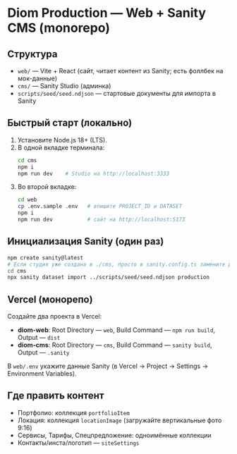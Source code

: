 # Diom Production — Web + Sanity CMS (monorepo)

## Структура
- `web/` — Vite + React (сайт, читает контент из Sanity; есть фоллбек на мок-данные)
- `cms/` — Sanity Studio (админка)
- `scripts/seed/seed.ndjson` — стартовые документы для импорта в Sanity

## Быстрый старт (локально)
1. Установите Node.js 18+ (LTS).
2. В одной вкладке терминала:
   ```bash
   cd cms
   npm i
   npm run dev    # Studio на http://localhost:3333
   ```
3. Во второй вкладке:
   ```bash
   cd web
   cp .env.sample .env   # впишите PROJECT_ID и DATASET
   npm i
   npm run dev           # сайт на http://localhost:5173
   ```

## Инициализация Sanity (один раз)
```bash
npm create sanity@latest
# Если студия уже создана в ./cms, просто в sanity.config.ts замените projectId
cd cms
npx sanity dataset import ../scripts/seed/seed.ndjson production
```

## Vercel (монорепо)
Создайте два проекта в Vercel:
- **diom-web**: Root Directory — `web`, Build Command — `npm run build`, Output — `dist`
- **diom-cms**: Root Directory — `cms`, Build Command — `sanity build`, Output — `.sanity`

В `web/.env` укажите данные Sanity (в Vercel → Project → Settings → Environment Variables).

## Где править контент
- Портфолио: коллекция `portfolioItem`
- Локация: коллекция `locationImage` (загружайте вертикальные фото 9:16)
- Сервисы, Тарифы, Спецпредложение: одноимённые коллекции
- Контакты/инста/логотип — `siteSettings`
